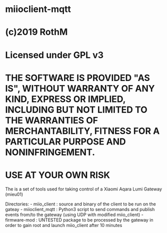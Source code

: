 # miioclient-mqtt
# (c)2019 RothM
# Licensed under GPL v3
# THE SOFTWARE IS PROVIDED "AS IS", WITHOUT WARRANTY OF ANY KIND, EXPRESS OR IMPLIED, INCLUDING BUT NOT LIMITED TO THE WARRANTIES OF MERCHANTABILITY, FITNESS FOR A PARTICULAR PURPOSE AND NONINFRINGEMENT.
# USE AT YOUR OWN RISK

The is a set of tools used for taking control of a Xiaomi Aqara Lumi Gateway (mieu01)

Directories:
	- miio_client : source and binary of the client to be run on the gateay
	- miioclient_mqtt : Python3 script to send commands and publish events from/to the gateway (using UDP with modified miio_client)
	- firmware-mod : UNTESTED package to be processed by the gateway in order to gain root and launch  miio_client after 10 minutes


